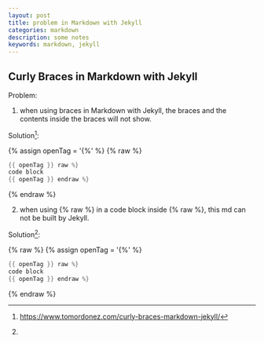 ```yaml
---
layout: post
title: problem in Markdown with Jekyll
categories: markdown
description: some notes
keywords: markdown, jekyll
---
```


## Curly Braces in Markdown with Jekyll

Problem:

1. when using braces in Markdown with Jekyll, the braces and the contents inside the braces will not show.

Solution[^1]:


{% assign openTag = '{%' %}
{% raw %}

```cpp
{{ openTag }} raw %} 
code block
{{ openTag }} endraw %}
```

{% endraw %}

2. when using {% raw %} in a code block inside {% raw %}, this md can not be built by Jekyll.

Solution[^2]:

{% raw %}
{% assign openTag = '{%' %}

```cpp
{{ openTag }} raw %} 
code block
{{ openTag }} endraw %}
```

{% endraw %}

[^1]:<https://www.tomordonez.com/curly-braces-markdown-jekyll/>
[^2]: